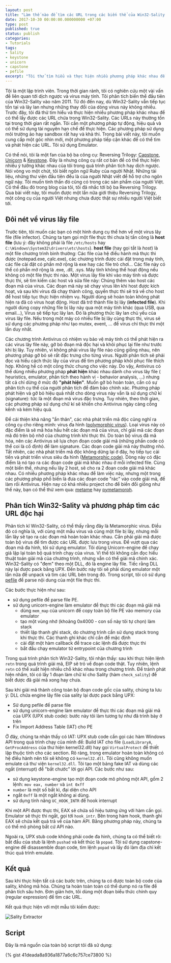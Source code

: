 ```yaml
---
layout: post
title: "Làm thế nào để tìm các URL trong các biến thể của Win32-Sality (How to extract URLs of Win32-Sality variants)"
date: 2017-10-30 00:00:00.000000000 +07:00
type: post
published: true
status: publish
categories:
- Tutorials
tags:
- Sality
- keystone
- unicorn
- capstone
- pefile
excerpt: "Tôi thử tìm hiểu và thực hiện nhiều phương pháp khác nhau để có thể lấy được các URL chứa trong Win32-Sality. Các URLs này thường tồn tại trong thời gian rất ngắn, nhưng điều quan trọng là nó chứa các binary mới của Sality. Tôi cần một phương pháp tự động, hiệu quả và có thể sử dụng tài nguyên hạn chế để thực hiện. Các phương pháp sử dụng môi trường ảo hay sandbox rất hay và khả thi nhưng trong bài viết này, tôi muốn cung cấp một góc nhìn mới, một phương pháp tiếp cận khác để có thể tìm và phát hiện các URL. Tôi sử dụng emulator. Sau đây, tôi sẽ mô tả cách làm của tôi để có thể tìm các URL điều khiển trong các biến thể khác nhau của virus lây file Win32-Sality"
---
```



Tôi là một lập trình viên. Trong thời gian rảnh, tôi có nghiên cứu một vài vấn đề liên quan tới dịch ngược và virus máy tính. Tôi phân tích biến thể đầu tiên của Win32-Sality vào năm 2011. Từ đó đến nay, dù Win32-Sality vẫn tiếp tục tồn tại và lây lan nhưng những thay đổi của dòng virus này không nhiều. Trước đây, tôi đã thử tìm hiểu và thực hiện nhiều phương pháp khác nhau để có thể lấy được các URL chứa trong Win32-Sality. Các URLs này thường tồn tại trong thời gian rất ngắn. Tôi cần một phương pháp tự động, hiệu quả và có thể sử dụng tài nguyên hạn chế để thực hiện. Các phương pháp sử dụng môi trường ảo hay sandbox rất hay và khả thi. Trong bài viết này, tôi muốn cung cấp một góc nhìn mới, một phương pháp tiếp cận khác để có thể tìm và phát hiện các URL. Tôi sử dụng Emulator.

Có thể nói, tôi là một fan của bộ ba công cụ: Reversing Trilogy: [Capstone](http://capstone-engine.org), [Unicorn](http://unicorn-engine.org) & [Keystone](http://keystone-engine.org). Đây là nhưng công cụ rất cơ bản để có thể thực hiện nhiều ý tưởng khác nhau của tôi trong quá trình phân tích hay dịch ngược. Nói vòng vo một chút, tôi biết ngôn ngữ Ruby của người Nhật. Những tài liệu, những thư viện đầu tiên đều là của người Nhật viết để hỗ trợ cho ngôn ngữ này. Tôi muốn tinh thần đó cũng có trong các sản phẩm của người Việt. Có thể đâu đó trong blog của tôi, tôi đã nhắc tới bộ ba Reversing Trilogy. Qua bài viết này, tôi muốn được một lần nữa giới thiệu Reversing Trilogy, một công cụ của người Việt nhưng chưa được thật sự nhiều người Việt biết tới.

## Đôi nét về virus lây file

Trước tiên, tôi muốn các bạn có một hình dung cụ thể hơn về một virus lây file (file infector). Chúng ta tạm gọi một file thực thi chưa bị tấn công là **host file** (lưu ý: đây không phải là file `/etc/hosts` hay `C:\Windows\System32\drivers\etc\hosts`). **host file** (hay gọi tắt là *host*) là một file chương trình bình thường: Các file của hệ điều hành mà thực thi được (notepad.exe, calc.exe), các chương trình được cài đặt trong máy tính, các file cài đặt có phần mở rộng là exe hay các file trò chơi... Các file này có thể có phần mở rộng là .exe, .dll, .sys. Máy tính không thể hoạt động nếu không có một file thực thi nào. Một virus lây file khi vào máy tính và được thực thi, sẽ tìm kiếm các host và sửa file này: Chúng thêm vào host các đoạn mã của virus. Các đoạn mã này sẽ chạy virus lên khi host được kích hoạt, và sau khi virus đã chạy thành công, quyền thực thi sẽ trả về cho host để host tiếp tục thực hiện nhiệm vụ. Người dùng sẽ hoàn toàn không phát hiện ra đã có virus hoạt động. Host đã trở thành file bị lây (**infected file**). Khi người dùng copy những file bị lây này qua một máy tính khác (qua USB, qua email...), Virus sẽ tiếp tục lây lan. Đó là phương thức lây lan chủ yếu của virus lây file. Nếu trong một máy có nhiều file bị lây cùng thực thi, virus sẽ sử dụng các phương pháp như tạo mutex, event, ... để virus chỉ thực thi một lần duy nhất.

Các chương trình Antivirus có nhiệm vụ bảo vệ máy tính có thể phát hiện ra các virus lây file này, gỡ bỏ đoạn mã độc hại và khôi phục lại file như trước khi bị lây. Tuy nhiên, vì không phải virus lây file nào cũng giống nhau, nên phương pháp gỡ bỏ sẽ rất đặc trưng cho từng virus. Người phân tích sẽ phải đọc và hiểu cách thức lây của virus để tìm phương pháp khôi phục file thích hợp. Không hề có một công thức chung cho việc này. Do vậy, Antivirus có thể dùng nhiều phương pháp **phát hiện** khác nhau dành cho virus lây file ( heuristics, emulator, phân tích theo hành vi - behavior analysis, ...) nhưng tất cả chỉ dừng ở mức độ **"phát hiện"**. Muốn gỡ bỏ hoàn toàn, cần có sự phân tích cụ thể của người phân tích để đảm bảo chính xác. Phương pháp phát hiện và gỡ bỏ hiệu quả nhất cho dòng virus này vẫn là sử dụng chữ kí (signature): tức là một đoạn mã virus đặc trưng. Tuy nhiên, theo thời gian, các phương pháp sử dụng chữ kí sẽ khiến cho Antivirus ngày càng cồng kềnh và kém hiệu quả. 

Để cải thiện khả năng "ẩn thân", các nhà phát triển mã độc cũng nghĩ ra công cụ cho riêng mình: virus đa hình ([polymorphic virus](https://en.wikipedia.org/wiki/Polymorphic_code#Malicious_code)). Loại virus này có đặc điểm là sẽ mã hóa hầu hết các đoạn mã của virus, chỉ giải mã các đoạn mã đó trên bộ nhớ của chương trình khi thực thi. Do toàn bộ virus đã mã hóa, nên các Antivirus sẽ lựa chọn đoạn code giải mã (những phần code có thể coi là cố định) để làm signature. Các đoạn code giải mã này thường nhỏ. Tất nhiên, các nhà phát triển mã độc không dừng lại ở đây, họ tiếp tục cải tiến và phát triển virus siêu đa hình ([Metamorphic code](https://en.wikipedia.org/wiki/Metamorphic_code)). Dòng này có đặc điểm là nó tạo ra các đoạn code giải mã khác nhau ở mỗi infected file. Cùng một biến thể, nhưng nếu lây 2 host, sẽ cho ra 2 đoạn code giải mã khác nhau. Có nhiều phương pháp khác nhau để làm việc này, nhưng một trong các phương pháp phổ biến là đưa các đoạn code "rác" vào code giải mã, để làm rối Antivirus. Hiện nay có khá nhiều project cho để biến đổi giống như thế này, bạn có thể thử xem qua: [metame](https://github.com/a0rtega/metame) hay [pymetamorph](https://github.com/JuanJMarques/pymetamorph).

## Phân tích Win32-Sality và phương pháp tìm các URL độc hại
Phân tích kĩ Win32-Sality, có thể thấy rằng đây là Metamorphic virus. Điều đó có nghĩa là, với cùng một mẫu virus và cùng một file bị lây, nhưng mỗi lần lây sẽ tạo ra các đoạn mã hoàn toàn khác nhau. Cần phải giải mã được toàn bộ virus để tìm được các URL được lưu trong virus. Để vượt qua các đoạn mã đa hình, tôi sử dụng emulator. Tôi dùng Unicorn-engine để chạy giả lập lại toàn bộ quá trình chạy của virus. Vì thế tôi không cần đọc hiểu thuật toán giải mã của chương trình, nhưng vẫn có thể giải mã chính xác. Win32-Sality có "đem" theo một DLL, đó là engine lây file. Tiếc rằng DLL này lại được pack bằng UPX. Đến bước này tôi sẽ phải dùng emulator một lần nữa để unpack và tìm các URL bên trong đó. Trong script, tôi có sử dụng [pefile](https://github.com/erocarrera/pefile) để parse nội dung của một file thực thi.

Các bước thực hiện như sau:
 * sử dụng pefile để parse file PE.
 * sử dụng unicorn-engine làm emulator để thực thi các đoạn mã giải mã
   * dùng `mem_map` của unicorn để copy toàn bộ file PE vào memory của emulator
   * tạo một vùng nhớ (khoảng 0x4000 - con số này tôi tự chọn) làm stack
   * thiết lập thanh ghi stack, do chương trình cần sử dụng stack trong khi thực thi. Các thanh ghi khác chỉ cần để mặc định
   * cài đặt một hàm callback để trace các lệnh đã được thực thi
   * bắt đầu chạy emulator từ entrypoint của chương trình 
   
Trong quá trình phân tích Win32-Sality, tôi nhận thấy: sau khi thực hiện lệnh `retn` trong quá trình giải mã, EIP sẽ trỏ về đoạn code thật. Tuy nhiên, lệnh `retn` có thể xuất hiện nhiều chỗ khác nhau trong chương trình. Để tránh phát hiện nhầm, tôi có lấy 1 đoạn làm chữ kí cho Sality (hàm `check_sality`) để biết được đã giải mã xong hay chưa.

Sau khi giải mã thành công toàn bộ đoạn code gốc của sality, chúng ta lưu ý: DLL chứa engine lây file của sality lại được pack bằng UPX:
 * Sử dụng pefile để parse file 
 * sử dụng unicorn-engine làm emulator để thực thi các đoạn mã giải mã của UPX (UPX stub code): bước này tôi làm tương tự như đã trình bày ở trên
 * Fix Import Address Table (IAT) cho PE
 
Ở đây, chúng ta nhận thấy có IAT: UPX stub code cần gọi các hàm Windows API trong quá trình chạy của mình để: Build IAT cho file (`LoadLibraryA`, `GetProcAddress` của thư hiện kernel32.dll) hay gọi `VirtualProtect` để thiết lập thuộc tính cho các section. Rõ ràng, trong emulator hoàn toàn không có hệ điều hành nên tôi sẽ không có `kernel32.dll`. Tôi cũng không muốn emulate cả thư viện `kernel32.dll`. Tôi tạo một bảng fake IAT và dùng các ngắt (interrupt) để "bắt chước" lời gọi API. Các bước như sau:
   * sử dụng keystone-engine tạo một đoạn code mô phỏng một API, gồm 2 lệnh: `mov eax, number` và `int 0xff`
   * `number` là một số bất kì, đại diện cho API
   * ngắt `0xff` là một ngắt không ai dùng.
   * sử dụng tính năng `UC_HOOK_INTR` để hook interrupt
   
Khi một API được thực thi, EAX sẽ chứa số hiệu tương ứng với hàm cần gọi. Emulator sẽ thực thi ngắt, gọi tới `hook_intr`. Bên trong hàm hook, thanh ghi EAX sẽ chứa kết quả trả về của hàm API. Bằng phương pháp này, chúng ta có thể mô phỏng bất cứ API nào.

Ngoài ra, UPX stub code không phải code đa hình, chúng ta có thể biết rõ: bắt đầu của stub là lệnh `pushad` và kết thúc là `popad`. Tôi sử dụng capstone-engine để disassemble đoạn code, tìm lệnh `popad` và lấy đó làm địa chỉ kết thúc quá trình emulate.

## Kết quả
Sau khi thực hiện tất cả các bước trên, chúng ta có được toàn bộ code của sality, không mã hóa. Chúng ta hoàn toàn toàn có thể dump nó ra file để phân tích sâu hơn. Đơn giản hơn, tôi dùng một đoạn biểu thức chính quy (regular expression) để tìm các URL. 

Kết quả thực hiện với một mẫu tôi kiếm được:

![Sality Extractor]( {{site.url}}/assets/2017/10/sality_extractor.PNG) 

## Script
Đây là mã nguồn của toàn bộ script tôi đã sử dụng:

{% gist 41deada8a936a1877a6c6c757ce73800 %}
